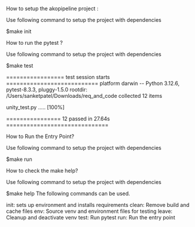 How to setup the akopipeline project :

Use following command to setup the project with dependencies 

$make init

How to run the pytest ?

Use following command to setup the project with dependencies 

$make test

================= test session starts ===========================
platform darwin -- Python 3.12.6, pytest-8.3.3, pluggy-1.5.0
rootdir: /Users/sanketpatel/Downloads/req_and_code
collected 12 items 

unity_test.py .....                                         [100%]

================ 12 passed in 27.64s ==============================


How to Run the Entry Point?

Use following command to setup the project with dependencies 

$make run

How to check the make help?

Use following command to setup the project with dependencies 

$make help
The following commands can be used.

init:  sets up environment and installs requirements
clean:  Remove build and cache files
env:  Source venv and environment files for testing
leave:  Cleanup and deactivate venv
test:  Run pytest
run: Run the entry point